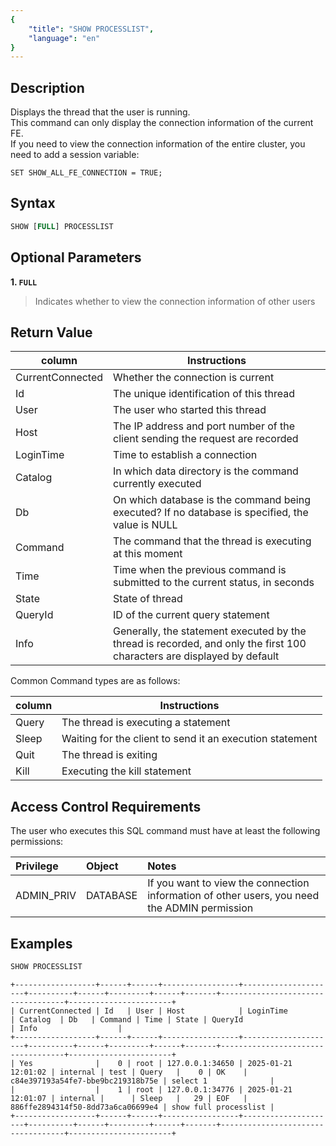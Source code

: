 ```yaml
---
{
    "title": "SHOW PROCESSLIST",
    "language": "en"
}
---
```


## Description

Displays the thread that the user is running.  
This command can only display the connection information of the current FE.  
If you need to view the connection information of the entire cluster, you need to add a session variable:
```
SET SHOW_ALL_FE_CONNECTION = TRUE;
```

## Syntax

```sql
SHOW [FULL] PROCESSLIST
```

## Optional Parameters

**1. `FULL`**

> Indicates whether to view the connection information of other users

## Return Value

| column           | Instructions                                   |
|------------------|--------------------------------------|
| CurrentConnected | Whether the connection is current                              |
| Id               | The unique identification of this thread                            |
| User             | The user who started this thread                            |
| Host             | The IP address and port number of the client sending the request are recorded                |
| LoginTime        | Time to establish a connection                              |
| Catalog          | In which data directory is the command currently executed                    |
| Db               | On which database is the command being executed? If no database is specified, the value is NULL |
| Command          | The command that the thread is executing at this moment                         |
| Time             | Time when the previous command is submitted to the current status, in seconds                 |
| State            | State of thread                                |
| QueryId          | ID of the current query statement                           |
| Info             | Generally, the statement executed by the thread is recorded, and only the first 100 characters are displayed by default         |

Common Command types are as follows:

| column | Instructions |
| -- | -- |
| Query | The thread is executing a statement |
| Sleep | Waiting for the client to send it an execution statement |
| Quit | The thread is exiting |
| Kill | Executing the kill statement |

## Access Control Requirements

The user who executes this SQL command must have at least the following permissions:

| Privilege    | Object    | Notes                      |
|:-------------|:----------|:---------------------------|
| ADMIN_PRIV        | DATABASE  | If you want to view the connection information of other users, you need the ADMIN permission |


## Examples

```sql
SHOW PROCESSLIST
```

```text
+------------------+------+------+-----------------+---------------------+----------+------+---------+------+-------+-----------------------------------+-----------------------+
| CurrentConnected | Id   | User | Host            | LoginTime           | Catalog  | Db   | Command | Time | State | QueryId                           | Info                  |
+------------------+------+------+-----------------+---------------------+----------+------+---------+------+-------+-----------------------------------+-----------------------+
| Yes              |    0 | root | 127.0.0.1:34650 | 2025-01-21 12:01:02 | internal | test | Query   |    0 | OK    | c84e397193a54fe7-bbe9bc219318b75e | select 1              |
|                  |    1 | root | 127.0.0.1:34776 | 2025-01-21 12:01:07 | internal |      | Sleep   |   29 | EOF   | 886ffe2894314f50-8dd73a6ca06699e4 | show full processlist |
+------------------+------+------+-----------------+---------------------+----------+------+---------+------+-------+-----------------------------------+-----------------------+
```


